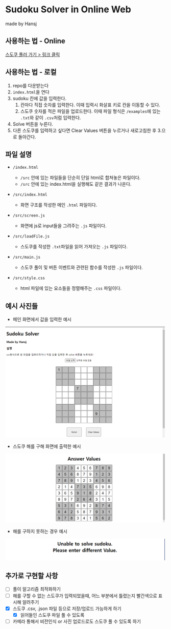 # Sudoku Solver in Online Web

made by Hansj

## 사용하는 법 - Online

[스도쿠 풀러 가기 > 링크 클릭](https://fclipse.tistory.com/69)

## 사용하는 법 - 로컬

1. repo를 다운받는다
2. `index.html`을 연다
3. sudoku 칸에 값을 입력한다.
    1. 칸마다 직접 숫자를 입력한다. 이때 입력시 화살표 키로 칸을 이동할 수 있다.
    2. 스도쿠 숫자를 적은 파일을 업로드한다. 이때 파일 형식은 `/examples`에 있는 `.txt`와 같이 `.csv`처럼 입력한다.
4. Solve 버튼을 누른다.
5. 다른 스도쿠를 입력하고 싶다면 Clear Values 버튼을 누르거나 새로고침한 후 3.으로 돌아간다.

## 파일 설명

- `/index.html`
  - `/src` 안에 있는 파일들을 단순히 단일 html로 합쳐놓은 파일이다.
  - `/src` 안에 있는 index.html을 실행해도 같은 결과가 나온다.

- `/src/index.html`
  - 화면 구조를 작성한 메인 `.html` 파일이다.
- `/src/screen.js`
  - 화면에 js로 input들을 그려주는 `.js` 파일이다.
- `/src/loadFile.js`
  - 스도쿠를 작성한 `.txt`파일을 읽어 가져오는 `.js` 파일이다.
- `/src/main.js`
  - 스도쿠 풀이 및 버튼 이벤트와 관련된 함수를 작성한 `.js` 파일이다.
- `/src/style.css`
  - html 파일에 있는 요소들을 정렬해주는 `.css` 파일이다.

## 예시 사진들

- 메인 화면에서 값을 입력한 예시
<img src="/examples_pictures/1.png" width="500px" alt="sudoku-solver의 메인 화면">

- 스도쿠 해를 구해 화면에 출력한 예시
<img src="/examples_pictures/2.png" width="500px" alt="sudoku-solver에서 스도쿠 해가 나온 화면">

- 해를 구하지 못하는 경우 예시
<img src="/examples_pictures/3.png" width="500px" alt="sudoku-solver에서 스도쿠 해가 나오지 못할 경우의 화면">

## 추가로 구현할 사항

- [ ] 풀이 알고리즘 최적화하기
- [ ] 해를 구할 수 없는 스도쿠가 입력되었을때, 어느 부분에서 틀렸는지 빨간색으로 표시해 알려주기  
- [x] 스도쿠 .csv, .json 파일 등으로 저장/업로드 가능하게 하기  
  - [x] 읽어들인 스도쿠 파일 풀 수 있도록  
- [ ] 카메라 통해서 비전인식 or 사진 업로드로도 스도쿠 풀 수 있도록 하기
